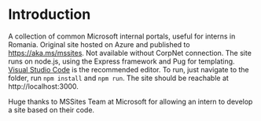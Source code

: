 # Introduction
A collection of common Microsoft internal portals, useful for interns in Romania. 
Original site hosted on Azure and published to https://aka.ms/mssites. Not available without CorpNet connection.
The site runs on node.js, using the Express framework and Pug for templating. 
[Visual Studio Code](https://code.visualstudio.com/) is the recommended editor. 
To run, just navigate to the folder, run `npm install` and `npm run`. The site should be reachable at http://localhost:3000.

Huge thanks to MSSites Team at Microsoft for allowing an intern to develop a site based on their code.

